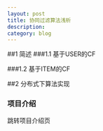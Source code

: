 ```yaml
---
layout: post
title: 协同过滤算法浅析
description: 
category: blog
---
```


##1 简述
###1.1 基于USER的CF

###1.2 基于ITEM的CF

##2 分布式下算法实现
### 项目介绍
跳转项目介绍页


